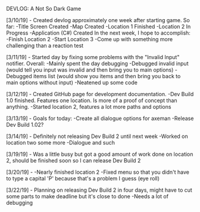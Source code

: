 DEVLOG: A Not So Dark Game

[3/10/19] - Created devlog approximately one week after starting game.  So far:
-Title Screen Created
-Map Created
-Location 1 Finished
-Location 2 In Progress
-Application (C#) Created
In the next week, I hope to accomplish:
-Finish Location 2
-Start Location 3
-Come up with something more challenging than a reaction test

[3/11/19] - Started day by fixing some problems with the "Invalid Input" notifier.
Overall:
-Mainly spent the day debugging
-Debugged invalid input (would tell you input was invalid and then bring you to main options)
-Debugged items list (would show you items and then bring you back to main options without input)
-Neatened up some code

[3/12/19] - Created GitHub page for development documentation.
-Dev Build 1.0 finished.  Features one location.  Is more of a proof of concept than anything.
-Started location 2, features a lot more paths and options

[3/13/19] - Goals for today:
-Create all dialogue options for axeman
-Release Dev Build 1.02?

[3/14/19] - Definitely not releasing Dev Build 2 until next week
-Worked on location two some more
-Dialogue and such

[3/19/19] - Was a little busy but got a good amount of work done on location 2, should be finished soon so I can release Dev Build 2


[3/20/19] -
-Nearly finished location 2
-Fixed menu so that you didn't have to type a capital 'P' because that's a problem I guess (eye roll)

[3/22/19] - Planning on releasing Dev Build 2 in four days, might have to cut some parts to make deadline but it's close to done
-Needs a lot of debugging
